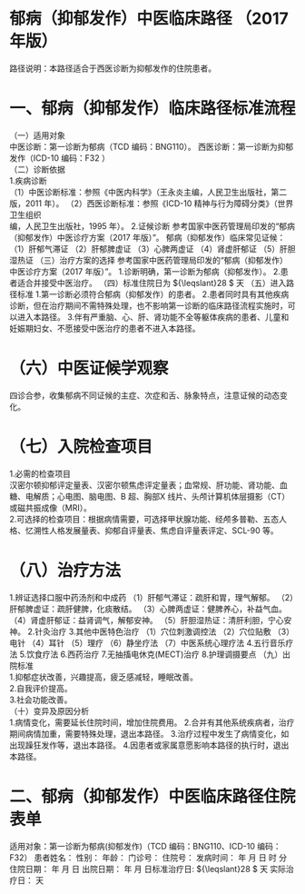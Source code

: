 # 郁病（抑郁发作）中医临床路径 （2017 年版）  
路径说明：本路径适合于西医诊断为抑郁发作的住院患者。  
# 一、郁病（抑郁发作）临床路径标准流程  
（一）适用对象  
中医诊断：第一诊断为郁病（TCD 编码：BNG110）。 西医诊断：第一诊断为抑郁发作（ICD-10 编码：F32 ）  
（二）诊断依据  
1.疾病诊断  
（1）中医诊断标准：参照《中医内科学》（王永炎主编，人民卫生出版社，第二版，2011 年）。 （2）西医诊断标准：参照《ICD-10 精神与行为障碍分类》（世界卫生组织  
编，人民卫生出版社，1995 年）。 2.证候诊断  参考国家中医药管理局印发的“郁病（抑郁发作）中医诊疗方案（2017 年版）”。 郁病（抑郁发作）临床常见证候： （1）肝郁气滞证 （2）肝郁脾虚证  （3）心脾两虚证 （4）肾虚肝郁证 （5）肝胆湿热证 （三）治疗方案的选择 参考国家中医药管理局印发的“郁病（抑郁发作）中医诊疗方案（2017 年版）”。 1.诊断明确，第一诊断为郁病（抑郁发作）。 2.患者适合并接受中医治疗。 （四）标准住院日为 ${\leqslant}28 $ 天 （五）进入路径标准 1.第一诊断必须符合郁病（抑郁发作）的患者。 2.患者同时具有其他疾病诊断，但在治疗期间不需特殊处理，也不影响第一诊断的临床路径流程实施时，可以进入本路径。 3.伴有严重脑、心、肝、肾功能不全等躯体疾病的患者、儿童和妊娠期妇女、不愿接受中医治疗的患者不进入本路径。  
# （六）中医证候学观察  
四诊合参，收集郁病不同证候的主症、次症和舌、脉象特点，注意证候的动态变化。  
# （七）入院检查项目  
1.必需的检查项目  
汉密尔顿抑郁评定量表、汉密尔顿焦虑评定量表；血常规、肝功能、肾功能、血糖、电解质；心电图、脑电图、B 超、胸部X 线片、头颅计算机体层摄影（CT）或磁共振成像（MRI）。  
2.可选择的检查项目：根据病情需要，可选择甲状腺功能、经颅多普勒、五态人格、忆溯性人格发展量表、抑郁自评量表、焦虑自评量表评定、SCL-90 等。  
# （八）治疗方法  
1.辨证选择口服中药汤剂和中成药  （1）肝郁气滞证：疏肝和胃，理气解郁。 （2）肝郁脾虚证：疏肝健脾，化痰散结。  （3）心脾两虚证：健脾养心，补益气血。 （4）肾虚肝郁证：益肾调气，解郁安神。 （5）肝胆湿热证：清肝利胆，宁心安神。 2.针灸治疗  3.其他中医特色治疗 （1）穴位刺激调控法 （2）穴位贴敷  （3）电针 （4）耳针 （5）理疗 （6）静坐疗法 （7）中医系统心理疗法 4.五行音乐疗法 5.饮食疗法 6.西药治疗   7.无抽搐电休克(MECT)治疗  8.护理调摄要点 （九）出院标准  
1.抑郁症状改善，兴趣提高，疲乏感减轻，睡眠改善。  
2.自我评价提高。  
3.社会功能改善。  
（十）变异及原因分析  
1.病情变化，需要延长住院时间，增加住院费用。 
2.合并有其他系统疾病者，治疗期间病情加重，需要特殊处理，退出本路径。
3.治疗过程中发生了病情变化，如出现躁狂发作等，退出本路径。 
4.因患者或家属意愿影响本路径的执行时，退出本路径。  
# 二、郁病（抑郁发作）中医临床路径住院表单  
适用对象：第一诊断为郁病(抑郁发作)（TCD 编码：BNG110、ICD-10 编码：F32） 患者姓名：          性别：    年龄：    门诊号：         住院号：            发病时间：   年  月  日  时  分  住院日期：   年  月  日 出院日期：   年  月   日标准治疗日:  ${\leqslant}28 $ 天             实际治疗日：    天  
